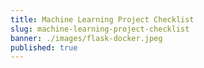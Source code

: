 ```yaml
---
title: Machine Learning Project Checklist
slug: machine-learning-project-checklist
banner: ./images/flask-docker.jpeg
published: true
---
```

